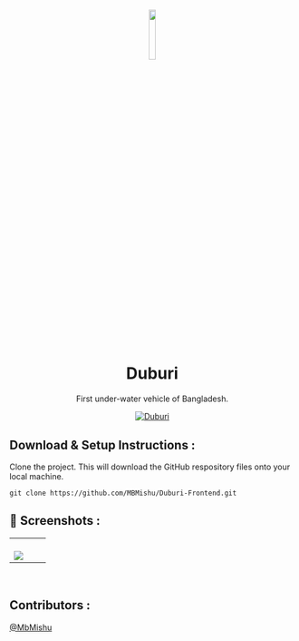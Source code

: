 # 
<p align="center">
  <img src="https://mbmishu.github.io/Duburi-Frontend/asssets/img/logo.png" width="15%">
  <h1 align="center">
    Duburi
  </h1>
<p align="center">First under-water vehicle of Bangladesh.</p>
</p>

<div align="center">
  

<a href="https://mbmishu.github.io/Duburi-Frontend/">![Duburi](https://img.shields.io/badge/Duburi-Live-9cf?style=for-the-badge)</a>

</div>

## Download & Setup Instructions :

Clone the project. This will download the GitHub respository files onto your local machine.

```Shell
git clone https://github.com/MBMishu/Duburi-Frontend.git
```

## 📸 Screenshots :

<table width="100%"> 
<tr>
<td width="50%">
&nbsp; 
<br>

<img src="https://mbmishu.github.io/Duburi-Frontend/asssets/img/home.png">

</td>
</table> 
<br/>

## Contributors :
<!-- add your name here -->
 [@MbMishu](https://github.com/MBMishu/)


